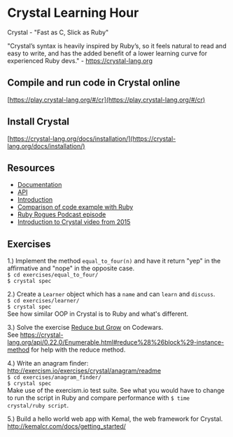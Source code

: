 # Crystal Learning Hour
Crystal - "Fast as C, Slick as Ruby"

"Crystal’s syntax is heavily inspired by Ruby’s, so it feels natural to read and easy to write, and has the added benefit of a lower learning curve for experienced Ruby devs." - https://crystal-lang.org

## Compile and run code in Crystal online
[https://play.crystal-lang.org/#/cr](https://play.crystal-lang.org/#/cr)

## Install Crystal
[https://crystal-lang.org/docs/installation/](https://crystal-lang.org/docs/installation/)

## Resources
- [Documentation](https://crystal-lang.org/docs)
- [API](https://crystal-lang.org/api/0.23.0/)
- [Introduction](https://blog.codeship.com/an-introduction-to-crystal-fast-as-c-slick-as-ruby)
- [Comparison of code example with Ruby](http://www.virtuouscode.com/2015/08/20/hello-crystal/)
- [Ruby Rogues Podcast episode](https://devchat.tv/ruby-rogues/248-rr-the-crystal-programming-language-with-erik-michaels-ober)
- [Introduction to Crystal video from 2015](https://www.youtube.com/watch?v=Ysm4IU4aWoQ)

## Exercises
1.) Implement the method `equal_to_four(n)` and have it return "yep" in the affirmative and "nope" in the opposite case.  
    `$ cd exercises/equal_to_four/`  
    `$ crystal spec` 

2.) Create a `Learner` object which has a `name` and can `learn` and `discuss`.  
    `$ cd exercises/learner/`  
    `$ crystal spec`  
    See how similar OOP in Crystal is to Ruby and what's different. 

3.) Solve the exercise [Reduce but Grow](https://www.codewars.com/kata/57f780909f7e8e3183000078/train/crystal) on Codewars.  
    See https://crystal-lang.org/api/0.22.0/Enumerable.html#reduce%28%26block%29-instance-method for help with the reduce method. 

4.) Write an anagram finder: http://exercism.io/exercises/crystal/anagram/readme  
    `$ cd exercises/anagram_finder/`  
    `$ crystal spec`  
    Make use of the exercism.io test suite. See what you would have to change to run the script in Ruby and compare performance with `$ time crystal/ruby script`.

5.) Build a hello world web app with Kemal, the web framework for Crystal.  
    http://kemalcr.com/docs/getting_started/
